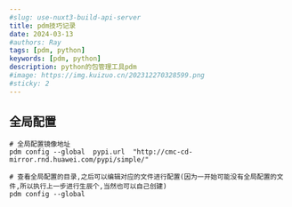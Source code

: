 ```yaml
---
#slug: use-nuxt3-build-api-server
title: pdm技巧记录
date: 2024-03-13
#authors: Ray
tags: [pdm, python]
keywords: [pdm, python]
description: python的包管理工具pdm
#image: https://img.kuizuo.cn/202312270328599.png
#sticky: 2
---
```


## 全局配置
```shell
# 全局配置镜像地址
pdm config --global  pypi.url  "http://cmc-cd-mirror.rnd.huawei.com/pypi/simple/"

# 查看全局配置的目录,之后可以编辑对应的文件进行配置(因为一开始可能没有全局配置的文件,所以执行上一步进行生辰个,当然也可以自己创建)
pdm config --global
```

<!-- truncate -->